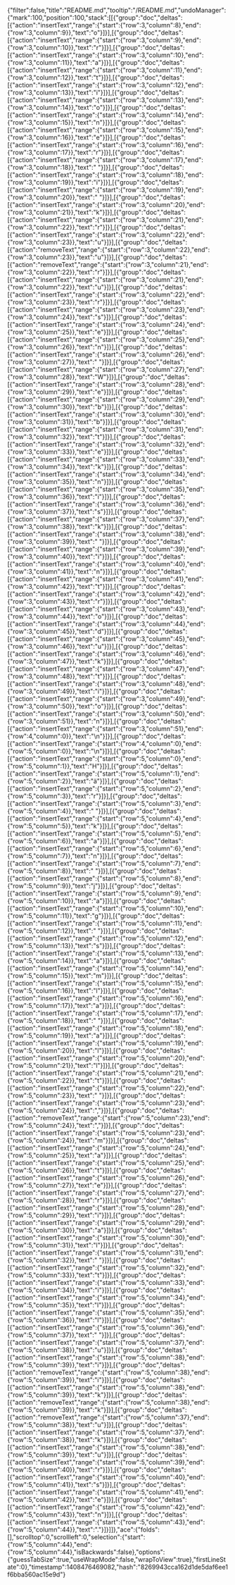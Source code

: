 {"filter":false,"title":"README.md","tooltip":"/README.md","undoManager":{"mark":100,"position":100,"stack":[[{"group":"doc","deltas":[{"action":"insertText","range":{"start":{"row":3,"column":8},"end":{"row":3,"column":9}},"text":"o"}]}],[{"group":"doc","deltas":[{"action":"insertText","range":{"start":{"row":3,"column":9},"end":{"row":3,"column":10}},"text":"r"}]}],[{"group":"doc","deltas":[{"action":"insertText","range":{"start":{"row":3,"column":10},"end":{"row":3,"column":11}},"text":"a"}]}],[{"group":"doc","deltas":[{"action":"insertText","range":{"start":{"row":3,"column":11},"end":{"row":3,"column":12}},"text":"t"}]}],[{"group":"doc","deltas":[{"action":"insertText","range":{"start":{"row":3,"column":12},"end":{"row":3,"column":13}},"text":"i"}]}],[{"group":"doc","deltas":[{"action":"insertText","range":{"start":{"row":3,"column":13},"end":{"row":3,"column":14}},"text":"o"}]}],[{"group":"doc","deltas":[{"action":"insertText","range":{"start":{"row":3,"column":14},"end":{"row":3,"column":15}},"text":"n"}]}],[{"group":"doc","deltas":[{"action":"insertText","range":{"start":{"row":3,"column":15},"end":{"row":3,"column":16}},"text":"e"}]}],[{"group":"doc","deltas":[{"action":"insertText","range":{"start":{"row":3,"column":16},"end":{"row":3,"column":17}},"text":"r"}]}],[{"group":"doc","deltas":[{"action":"insertText","range":{"start":{"row":3,"column":17},"end":{"row":3,"column":18}},"text":" "}]}],[{"group":"doc","deltas":[{"action":"insertText","range":{"start":{"row":3,"column":18},"end":{"row":3,"column":19}},"text":"i"}]}],[{"group":"doc","deltas":[{"action":"insertText","range":{"start":{"row":3,"column":19},"end":{"row":3,"column":20}},"text":" "}]}],[{"group":"doc","deltas":[{"action":"insertText","range":{"start":{"row":3,"column":20},"end":{"row":3,"column":21}},"text":"k"}]}],[{"group":"doc","deltas":[{"action":"insertText","range":{"start":{"row":3,"column":21},"end":{"row":3,"column":22}},"text":"r"}]}],[{"group":"doc","deltas":[{"action":"insertText","range":{"start":{"row":3,"column":22},"end":{"row":3,"column":23}},"text":"u"}]}],[{"group":"doc","deltas":[{"action":"removeText","range":{"start":{"row":3,"column":22},"end":{"row":3,"column":23}},"text":"u"}]}],[{"group":"doc","deltas":[{"action":"removeText","range":{"start":{"row":3,"column":21},"end":{"row":3,"column":22}},"text":"r"}]}],[{"group":"doc","deltas":[{"action":"insertText","range":{"start":{"row":3,"column":21},"end":{"row":3,"column":22}},"text":"u"}]}],[{"group":"doc","deltas":[{"action":"insertText","range":{"start":{"row":3,"column":22},"end":{"row":3,"column":23}},"text":"r"}]}],[{"group":"doc","deltas":[{"action":"insertText","range":{"start":{"row":3,"column":23},"end":{"row":3,"column":24}},"text":"s"}]}],[{"group":"doc","deltas":[{"action":"insertText","range":{"start":{"row":3,"column":24},"end":{"row":3,"column":25}},"text":"e"}]}],[{"group":"doc","deltas":[{"action":"insertText","range":{"start":{"row":3,"column":25},"end":{"row":3,"column":26}},"text":"n"}]}],[{"group":"doc","deltas":[{"action":"insertText","range":{"start":{"row":3,"column":26},"end":{"row":3,"column":27}},"text":" "}]}],[{"group":"doc","deltas":[{"action":"insertText","range":{"start":{"row":3,"column":27},"end":{"row":3,"column":28}},"text":"W"}]}],[{"group":"doc","deltas":[{"action":"insertText","range":{"start":{"row":3,"column":28},"end":{"row":3,"column":29}},"text":"e"}]}],[{"group":"doc","deltas":[{"action":"insertText","range":{"start":{"row":3,"column":29},"end":{"row":3,"column":30}},"text":"b"}]}],[{"group":"doc","deltas":[{"action":"insertText","range":{"start":{"row":3,"column":30},"end":{"row":3,"column":31}},"text":"b"}]}],[{"group":"doc","deltas":[{"action":"insertText","range":{"start":{"row":3,"column":31},"end":{"row":3,"column":32}},"text":"t"}]}],[{"group":"doc","deltas":[{"action":"insertText","range":{"start":{"row":3,"column":32},"end":{"row":3,"column":33}},"text":"e"}]}],[{"group":"doc","deltas":[{"action":"insertText","range":{"start":{"row":3,"column":33},"end":{"row":3,"column":34}},"text":"k"}]}],[{"group":"doc","deltas":[{"action":"insertText","range":{"start":{"row":3,"column":34},"end":{"row":3,"column":35}},"text":"n"}]}],[{"group":"doc","deltas":[{"action":"insertText","range":{"start":{"row":3,"column":35},"end":{"row":3,"column":36}},"text":"i"}]}],[{"group":"doc","deltas":[{"action":"insertText","range":{"start":{"row":3,"column":36},"end":{"row":3,"column":37}},"text":"s"}]}],[{"group":"doc","deltas":[{"action":"insertText","range":{"start":{"row":3,"column":37},"end":{"row":3,"column":38}},"text":"k"}]}],[{"group":"doc","deltas":[{"action":"insertText","range":{"start":{"row":3,"column":38},"end":{"row":3,"column":39}},"text":" "}]}],[{"group":"doc","deltas":[{"action":"insertText","range":{"start":{"row":3,"column":39},"end":{"row":3,"column":40}},"text":"i"}]}],[{"group":"doc","deltas":[{"action":"insertText","range":{"start":{"row":3,"column":40},"end":{"row":3,"column":41}},"text":"n"}]}],[{"group":"doc","deltas":[{"action":"insertText","range":{"start":{"row":3,"column":41},"end":{"row":3,"column":42}},"text":"t"}]}],[{"group":"doc","deltas":[{"action":"insertText","range":{"start":{"row":3,"column":42},"end":{"row":3,"column":43}},"text":"r"}]}],[{"group":"doc","deltas":[{"action":"insertText","range":{"start":{"row":3,"column":43},"end":{"row":3,"column":44}},"text":"o"}]}],[{"group":"doc","deltas":[{"action":"insertText","range":{"start":{"row":3,"column":44},"end":{"row":3,"column":45}},"text":"d"}]}],[{"group":"doc","deltas":[{"action":"insertText","range":{"start":{"row":3,"column":45},"end":{"row":3,"column":46}},"text":"u"}]}],[{"group":"doc","deltas":[{"action":"insertText","range":{"start":{"row":3,"column":46},"end":{"row":3,"column":47}},"text":"k"}]}],[{"group":"doc","deltas":[{"action":"insertText","range":{"start":{"row":3,"column":47},"end":{"row":3,"column":48}},"text":"t"}]}],[{"group":"doc","deltas":[{"action":"insertText","range":{"start":{"row":3,"column":48},"end":{"row":3,"column":49}},"text":"i"}]}],[{"group":"doc","deltas":[{"action":"insertText","range":{"start":{"row":3,"column":49},"end":{"row":3,"column":50}},"text":"o"}]}],[{"group":"doc","deltas":[{"action":"insertText","range":{"start":{"row":3,"column":50},"end":{"row":3,"column":51}},"text":"n"}]}],[{"group":"doc","deltas":[{"action":"insertText","range":{"start":{"row":3,"column":51},"end":{"row":4,"column":0}},"text":"\n"}]}],[{"group":"doc","deltas":[{"action":"insertText","range":{"start":{"row":4,"column":0},"end":{"row":5,"column":0}},"text":"\n"}]}],[{"group":"doc","deltas":[{"action":"insertText","range":{"start":{"row":5,"column":0},"end":{"row":5,"column":1}},"text":"H"}]}],[{"group":"doc","deltas":[{"action":"insertText","range":{"start":{"row":5,"column":1},"end":{"row":5,"column":2}},"text":"ä"}]}],[{"group":"doc","deltas":[{"action":"insertText","range":{"start":{"row":5,"column":2},"end":{"row":5,"column":3}},"text":"r"}]}],[{"group":"doc","deltas":[{"action":"insertText","range":{"start":{"row":5,"column":3},"end":{"row":5,"column":4}},"text":" "}]}],[{"group":"doc","deltas":[{"action":"insertText","range":{"start":{"row":5,"column":4},"end":{"row":5,"column":5}},"text":"k"}]}],[{"group":"doc","deltas":[{"action":"insertText","range":{"start":{"row":5,"column":5},"end":{"row":5,"column":6}},"text":"a"}]}],[{"group":"doc","deltas":[{"action":"insertText","range":{"start":{"row":5,"column":6},"end":{"row":5,"column":7}},"text":"n"}]}],[{"group":"doc","deltas":[{"action":"insertText","range":{"start":{"row":5,"column":7},"end":{"row":5,"column":8}},"text":" "}]}],[{"group":"doc","deltas":[{"action":"insertText","range":{"start":{"row":5,"column":8},"end":{"row":5,"column":9}},"text":"j"}]}],[{"group":"doc","deltas":[{"action":"insertText","range":{"start":{"row":5,"column":9},"end":{"row":5,"column":10}},"text":"a"}]}],[{"group":"doc","deltas":[{"action":"insertText","range":{"start":{"row":5,"column":10},"end":{"row":5,"column":11}},"text":"g"}]}],[{"group":"doc","deltas":[{"action":"insertText","range":{"start":{"row":5,"column":11},"end":{"row":5,"column":12}},"text":" "}]}],[{"group":"doc","deltas":[{"action":"insertText","range":{"start":{"row":5,"column":12},"end":{"row":5,"column":13}},"text":"s"}]}],[{"group":"doc","deltas":[{"action":"insertText","range":{"start":{"row":5,"column":13},"end":{"row":5,"column":14}},"text":"a"}]}],[{"group":"doc","deltas":[{"action":"insertText","range":{"start":{"row":5,"column":14},"end":{"row":5,"column":15}},"text":"m"}]}],[{"group":"doc","deltas":[{"action":"insertText","range":{"start":{"row":5,"column":15},"end":{"row":5,"column":16}},"text":"l"}]}],[{"group":"doc","deltas":[{"action":"insertText","range":{"start":{"row":5,"column":16},"end":{"row":5,"column":17}},"text":"a"}]}],[{"group":"doc","deltas":[{"action":"insertText","range":{"start":{"row":5,"column":17},"end":{"row":5,"column":18}},"text":" "}]}],[{"group":"doc","deltas":[{"action":"insertText","range":{"start":{"row":5,"column":18},"end":{"row":5,"column":19}},"text":"a"}]}],[{"group":"doc","deltas":[{"action":"insertText","range":{"start":{"row":5,"column":19},"end":{"row":5,"column":20}},"text":"l"}]}],[{"group":"doc","deltas":[{"action":"insertText","range":{"start":{"row":5,"column":20},"end":{"row":5,"column":21}},"text":"l"}]}],[{"group":"doc","deltas":[{"action":"insertText","range":{"start":{"row":5,"column":21},"end":{"row":5,"column":22}},"text":"t"}]}],[{"group":"doc","deltas":[{"action":"insertText","range":{"start":{"row":5,"column":22},"end":{"row":5,"column":23}},"text":" "}]}],[{"group":"doc","deltas":[{"action":"insertText","range":{"start":{"row":5,"column":23},"end":{"row":5,"column":24}},"text":","}]}],[{"group":"doc","deltas":[{"action":"removeText","range":{"start":{"row":5,"column":23},"end":{"row":5,"column":24}},"text":","}]}],[{"group":"doc","deltas":[{"action":"insertText","range":{"start":{"row":5,"column":23},"end":{"row":5,"column":24}},"text":"m"}]}],[{"group":"doc","deltas":[{"action":"insertText","range":{"start":{"row":5,"column":24},"end":{"row":5,"column":25}},"text":"a"}]}],[{"group":"doc","deltas":[{"action":"insertText","range":{"start":{"row":5,"column":25},"end":{"row":5,"column":26}},"text":"t"}]}],[{"group":"doc","deltas":[{"action":"insertText","range":{"start":{"row":5,"column":26},"end":{"row":5,"column":27}},"text":"e"}]}],[{"group":"doc","deltas":[{"action":"insertText","range":{"start":{"row":5,"column":27},"end":{"row":5,"column":28}},"text":"r"}]}],[{"group":"doc","deltas":[{"action":"insertText","range":{"start":{"row":5,"column":28},"end":{"row":5,"column":29}},"text":"i"}]}],[{"group":"doc","deltas":[{"action":"insertText","range":{"start":{"row":5,"column":29},"end":{"row":5,"column":30}},"text":"a"}]}],[{"group":"doc","deltas":[{"action":"insertText","range":{"start":{"row":5,"column":30},"end":{"row":5,"column":31}},"text":"l"}]}],[{"group":"doc","deltas":[{"action":"insertText","range":{"start":{"row":5,"column":31},"end":{"row":5,"column":32}},"text":" "}]}],[{"group":"doc","deltas":[{"action":"insertText","range":{"start":{"row":5,"column":32},"end":{"row":5,"column":33}},"text":"t"}]}],[{"group":"doc","deltas":[{"action":"insertText","range":{"start":{"row":5,"column":33},"end":{"row":5,"column":34}},"text":"i"}]}],[{"group":"doc","deltas":[{"action":"insertText","range":{"start":{"row":5,"column":34},"end":{"row":5,"column":35}},"text":"l"}]}],[{"group":"doc","deltas":[{"action":"insertText","range":{"start":{"row":5,"column":35},"end":{"row":5,"column":36}},"text":"l"}]}],[{"group":"doc","deltas":[{"action":"insertText","range":{"start":{"row":5,"column":36},"end":{"row":5,"column":37}},"text":" "}]}],[{"group":"doc","deltas":[{"action":"insertText","range":{"start":{"row":5,"column":37},"end":{"row":5,"column":38}},"text":"u"}]}],[{"group":"doc","deltas":[{"action":"insertText","range":{"start":{"row":5,"column":38},"end":{"row":5,"column":39}},"text":"i"}]}],[{"group":"doc","deltas":[{"action":"removeText","range":{"start":{"row":5,"column":38},"end":{"row":5,"column":39}},"text":"i"}]}],[{"group":"doc","deltas":[{"action":"insertText","range":{"start":{"row":5,"column":38},"end":{"row":5,"column":39}},"text":"k"}]}],[{"group":"doc","deltas":[{"action":"removeText","range":{"start":{"row":5,"column":38},"end":{"row":5,"column":39}},"text":"k"}]}],[{"group":"doc","deltas":[{"action":"removeText","range":{"start":{"row":5,"column":37},"end":{"row":5,"column":38}},"text":"u"}]}],[{"group":"doc","deltas":[{"action":"insertText","range":{"start":{"row":5,"column":37},"end":{"row":5,"column":38}},"text":"k"}]}],[{"group":"doc","deltas":[{"action":"insertText","range":{"start":{"row":5,"column":38},"end":{"row":5,"column":39}},"text":"u"}]}],[{"group":"doc","deltas":[{"action":"insertText","range":{"start":{"row":5,"column":39},"end":{"row":5,"column":40}},"text":"r"}]}],[{"group":"doc","deltas":[{"action":"insertText","range":{"start":{"row":5,"column":40},"end":{"row":5,"column":41}},"text":"s"}]}],[{"group":"doc","deltas":[{"action":"insertText","range":{"start":{"row":5,"column":41},"end":{"row":5,"column":42}},"text":"e"}]}],[{"group":"doc","deltas":[{"action":"insertText","range":{"start":{"row":5,"column":42},"end":{"row":5,"column":43}},"text":"n"}]}],[{"group":"doc","deltas":[{"action":"insertText","range":{"start":{"row":5,"column":43},"end":{"row":5,"column":44}},"text":"."}]}]]},"ace":{"folds":[],"scrolltop":0,"scrollleft":0,"selection":{"start":{"row":5,"column":44},"end":{"row":5,"column":44},"isBackwards":false},"options":{"guessTabSize":true,"useWrapMode":false,"wrapToView":true},"firstLineState":0},"timestamp":1408476469082,"hash":"8269943cca162d1de5daf6ee1f6bba560ac15e9d"}